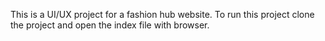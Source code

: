 This is a UI/UX project for a fashion hub website. 
To run this project clone the project and open the index file with browser.
